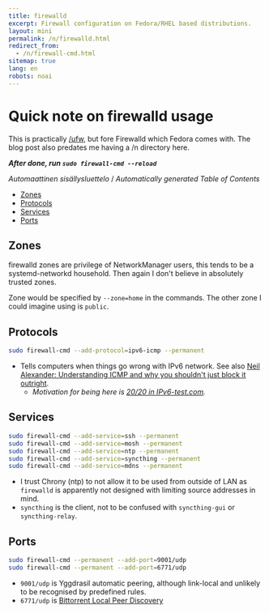 ```yaml
---
title: firewalld
excerpt: Firewall configuration on Fedora/RHEL based distributions.
layout: mini
permalink: /n/firewalld.html
redirect_from:
  - /n/firewall-cmd.html
sitemap: true
lang: en
robots: noai
---
```


# Quick note on firewalld usage

This is practically [/ufw](/ufw), but fore Firewalld which Fedora comes with.
The blog post also predates me having a /n directory here.

**_After done, run `sudo firewall-cmd --reload`_**

<!-- editorconfig-checker-disable -->
<!-- prettier-ignore-start -->

<!-- START doctoc generated TOC please keep comment here to allow auto update -->
<!-- DON'T EDIT THIS SECTION, INSTEAD RE-RUN doctoc TO UPDATE -->
<em lang="fi">Automaattinen sisällysluettelo</em> / <em lang="en">Automatically generated Table of Contents</em>

- [Zones](#zones)
- [Protocols](#protocols)
- [Services](#services)
- [Ports](#ports)

<!-- END doctoc generated TOC please keep comment here to allow auto update -->

<!-- prettier-ignore-end -->
<!-- editorconfig-checker-enable -->

## Zones

firewalld zones are privilege of NetworkManager users, this tends to be
a systemd-networkd household. Then again I don't believe in absolutely trusted
zones.

Zone would be specified by `--zone=home` in the commands. The other zone I
could imagine using is `public`.

## Protocols

```bash
sudo firewall-cmd --add-protocol=ipv6-icmp --permanent
```

- Tells computers when things go wrong with IPv6 network. See also [Neil Alexander: Understanding ICMP and why you shouldn't just block it outright](https://neilalexander.dev/2017/04/16/understanding-icmp).
  - _Motivation for being here is [20/20 in IPv6-test.com](https://ipv6-test.com)._

## Services

```bash
sudo firewall-cmd --add-service=ssh --permanent
sudo firewall-cmd --add-service=mosh --permanent
sudo firewall-cmd --add-service=ntp --permanent
sudo firewall-cmd --add-service=syncthing --permanent
sudo firewall-cmd --add-service=mdns --permanent
```

- I trust Chrony (ntp) to not allow it to be used from outside of LAN
  as `firewalld` is apparently not designed with limiting source
  addresses in mind.
- `syncthing` is the client, not to be confused with `syncthing-gui`
  or `syncthing-relay`.

## Ports

```bash
sudo firewall-cmd --permanent --add-port=9001/udp
sudo firewall-cmd --permanent --add-port=6771/udp
```

- `9001/udp` is Yggdrasil automatic peering, although link-local and
  unlikely to be recognised by predefined rules.
- `6771/udp` is [Bittorrent Local Peer Discovery](http://bittorrent.org/beps/bep_0014.html)

